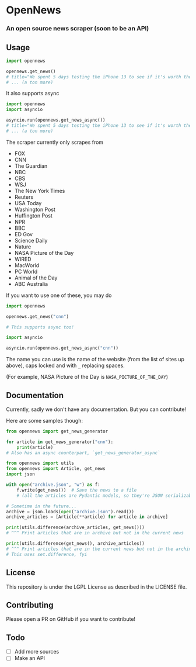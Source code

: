 # OpenNews

### An open source news scraper (soon to be an API)

## Usage

```py
import opennews

opennews.get_news()
# title="We spent 5 days testing the iPhone 13 to see if it's worth the upgrade" link='https://www.cnn.com/2021/09/21/cnn-underscored/apple-iphone-13-review/index.html' summary="If you're in the market for an iPhone and have an 11 or older, now is a really ideal time to upgrade." author=None published='Tue, 21 Sep 2021 13:00:53 GMT' published_parsed=[2021, 9, 21, 13, 0, 53, 1, 264, 0] tags=[] media_content=[Media(url='https://cdn.cnn.com/cnnnext/dam/assets/210920231929-3-iphone-13-underscored-review-super-169.jpg', medium='image', width='1100', height='619'), Media(url='https://cdn.cnn.com/cnnnext/dam/assets/210920231929-3-iphone-13-underscored-review-large-11.jpg', medium='image', width='300', height='300'), Media(url='https://cdn.cnn.com/cnnnext/dam/assets/210920231929-3-iphone-13-underscored-review-vertical-large-gallery.jpg', medium='image', width='414', height='552'), Media(url='https://cdn.cnn.com/cnnnext/dam/assets/210920231929-3-iphone-13-underscored-review-video-synd-2.jpg', medium='image', width='640', height='480'), Media(url='https://cdn.cnn.com/cnnnext/dam/assets/210920231929-3-iphone-13-underscored-review-live-video.jpg', medium='image', width='576', height='324'), Media(url='https://cdn.cnn.com/cnnnext/dam/assets/210920231929-3-iphone-13-underscored-review-t1-main.jpg', medium='image', width='250', height='250'), Media(url='https://cdn.cnn.com/cnnnext/dam/assets/210920231929-3-iphone-13-underscored-review-vertical-gallery.jpg', medium='image', width='270', height='360'), Media(url='https://cdn.cnn.com/cnnnext/dam/assets/210920231929-3-iphone-13-underscored-review-story-body.jpg', medium='image', width='300', height='169'), Media(url='https://cdn.cnn.com/cnnnext/dam/assets/210920231929-3-iphone-13-underscored-review-t1-main.jpg', medium='image', width='250', height='250'), Media(url='https://cdn.cnn.com/cnnnext/dam/assets/210920231929-3-iphone-13-underscored-review-assign.jpg', medium='image', width='248', height='186'), Media(url='https://cdn.cnn.com/cnnnext/dam/assets/210920231929-3-iphone-13-underscored-review-hp-video.jpg', medium='image', width='256', height='144')]
# ... (a ton more)
```

It also supports async
```py
import opennews
import asyncio

asyncio.run(opennews.get_news_async())
# title="We spent 5 days testing the iPhone 13 to see if it's worth the upgrade" link='https://www.cnn.com/2021/09/21/cnn-underscored/apple-iphone-13-review/index.html' summary="If you're in the market for an iPhone and have an 11 or older, now is a really ideal time to upgrade." author=None published='Tue, 21 Sep 2021 13:00:53 GMT' published_parsed=[2021, 9, 21, 13, 0, 53, 1, 264, 0] tags=[] media_content=[Media(url='https://cdn.cnn.com/cnnnext/dam/assets/210920231929-3-iphone-13-underscored-review-super-169.jpg', medium='image', width='1100', height='619'), Media(url='https://cdn.cnn.com/cnnnext/dam/assets/210920231929-3-iphone-13-underscored-review-large-11.jpg', medium='image', width='300', height='300'), Media(url='https://cdn.cnn.com/cnnnext/dam/assets/210920231929-3-iphone-13-underscored-review-vertical-large-gallery.jpg', medium='image', width='414', height='552'), Media(url='https://cdn.cnn.com/cnnnext/dam/assets/210920231929-3-iphone-13-underscored-review-video-synd-2.jpg', medium='image', width='640', height='480'), Media(url='https://cdn.cnn.com/cnnnext/dam/assets/210920231929-3-iphone-13-underscored-review-live-video.jpg', medium='image', width='576', height='324'), Media(url='https://cdn.cnn.com/cnnnext/dam/assets/210920231929-3-iphone-13-underscored-review-t1-main.jpg', medium='image', width='250', height='250'), Media(url='https://cdn.cnn.com/cnnnext/dam/assets/210920231929-3-iphone-13-underscored-review-vertical-gallery.jpg', medium='image', width='270', height='360'), Media(url='https://cdn.cnn.com/cnnnext/dam/assets/210920231929-3-iphone-13-underscored-review-story-body.jpg', medium='image', width='300', height='169'), Media(url='https://cdn.cnn.com/cnnnext/dam/assets/210920231929-3-iphone-13-underscored-review-t1-main.jpg', medium='image', width='250', height='250'), Media(url='https://cdn.cnn.com/cnnnext/dam/assets/210920231929-3-iphone-13-underscored-review-assign.jpg', medium='image', width='248', height='186'), Media(url='https://cdn.cnn.com/cnnnext/dam/assets/210920231929-3-iphone-13-underscored-review-hp-video.jpg', medium='image', width='256', height='144')]
# ... (a ton more)
```

The scraper currently only scrapes from
- FOX
- CNN
- The Guardian
- NBC
- CBS
- WSJ
- The New York Times
- Reuters
- USA Today
- Washington Post
- Huffington Post
- NPR
- BBC
- ED Gov
- Science Daily
- Nature
- NASA Picture of the Day
- WIRED
- MacWorld
- PC World
- Animal of the Day
- ABC Australia

If you want to use one of these, you may do
```py
import opennews

opennews.get_news("cnn")

# This supports async too!

import asyncio

asyncio.run(opennews.get_news_async("cnn"))
```
The name you can use is the name of the website (from the list of sites up above), caps locked and with `_` replacing spaces.

(For example, NASA Picture of the Day is `NASA_PICTURE_OF_THE_DAY`)

## Documentation

Currently, sadly we don't have any documentation.
But you can contribute!

Here are some samples though:

```py
from opennews import get_news_generator

for article in get_news_generator("cnn"):
    print(article)
# Also has an async counterpart, `get_news_generator_async`

from opennews import utils
from opennews import Article, get_news
import json

with open("archive.json", "w") as f:
    f.write(get_news())  # Save the news to a file
    # (all the articles are Pydantic models, so they're JSON serializable)

# Sometime in the future...
archive = json.loads(open("archive.json").read())
archive_articles = [Article(**article) for article in archive]

print(utils.difference(archive_articles, get_news()))
# ^^^ Print articles that are in archive but not in the current news

print(utils.difference(get_news(), archive_articles))
# ^^^ Print articles that are in the current news but not in the archive
# This uses set.difference, fyi
```

## License
This repository is under the LGPL License as described in the LICENSE file.


## Contributing
Please open a PR on GitHub if you want to contribute!

## Todo

- [ ] Add more sources
- [ ] Make an API
